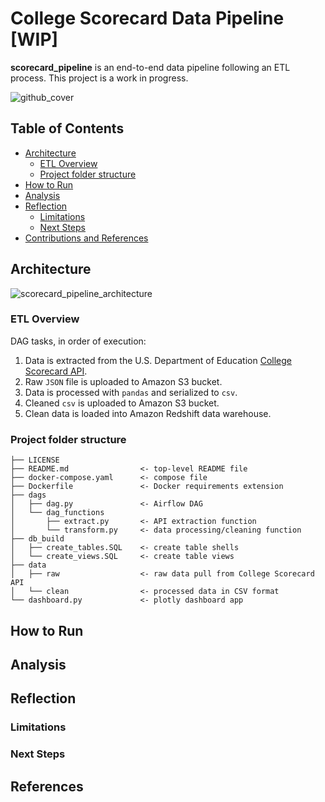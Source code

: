 # College Scorecard Data Pipeline [WIP]

**scorecard_pipeline** is an end-to-end data pipeline following an ETL process. This project is a work in progress.

![github_cover](https://user-images.githubusercontent.com/44434691/182048007-cda399cc-57c9-4779-b6d4-da21bf3d3086.jpeg)

## Table of Contents
- [Architecture](#architecture)
  * [ETL Overview](#etl-overview)
  * [Project folder structure](#project-folder-structure)
- [How to Run](#how-to-run)
- [Analysis](#analysis)
- [Reflection](#reflection)
  * [Limitations](#limitations)
  * [Next Steps](#next-steps)
- [Contributions and References](#contributions-and-references)

## Architecture
![scorecard_pipeline_architecture](https://user-images.githubusercontent.com/44434691/182258424-4c132bee-faeb-490f-bddb-93809dacd2eb.jpg)

### ETL Overview

DAG tasks, in order of execution:
1. Data is extracted from the U.S. Department of Education [College Scorecard API](https://collegescorecard.ed.gov/data/documentation/).
2. Raw `JSON` file is uploaded to Amazon S3 bucket.
3. Data is processed with `pandas` and serialized to `csv`.
4. Cleaned `csv` is uploaded to Amazon S3 bucket.
5. Clean data is loaded into Amazon Redshift data warehouse.

### Project folder structure

```
├── LICENSE
├── README.md                <- top-level README file
├── docker-compose.yaml      <- compose file
├── Dockerfile               <- Docker requirements extension
├── dags
│   ├── dag.py               <- Airflow DAG
│   └── dag_functions        
│       ├── extract.py       <- API extraction function
│       └── transform.py     <- data processing/cleaning function
├── db_build
│   ├── create_tables.SQL    <- create table shells
│   └── create_views.SQL     <- create table views
├── data
│   ├── raw                  <- raw data pull from College Scorecard API
│   └── clean                <- processed data in CSV format
└── dashboard.py             <- plotly dashboard app
```

## How to Run

## Analysis

## Reflection

### Limitations
### Next Steps

## References
